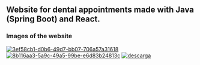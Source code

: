 <h2>Website for dental appointments made with Java (Spring Boot) and React.</h2>

<h3>Images of the website</h1>

<a href="https://ibb.co/NFMPKDC"><img src="https://i.ibb.co/S6z8BYy/3ef58cb1-d0b6-49d7-bb07-706a57a31618.jpg" alt="3ef58cb1-d0b6-49d7-bb07-706a57a31618" border="0"></a>
<a href="https://ibb.co/PT9J1tb"><img src="https://i.ibb.co/N1mfW7k/8b116aa3-5a9c-49a5-99be-e6d83b24813c.jpg" alt="8b116aa3-5a9c-49a5-99be-e6d83b24813c" border="0"></a>
<a href="https://ibb.co/R6nC1X8"><img src="https://i.ibb.co/GMwVXZm/descarga.png" alt="descarga" border="0"></a>
